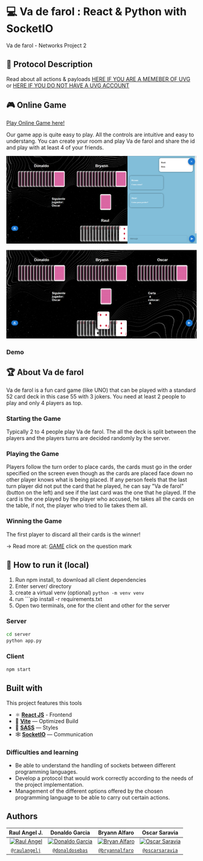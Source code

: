 # 💻 Va de farol : React & Python with SocketIO

Va de farol - Networks Project 2

## 📜 Protocol Description

Read about all actions & payloads [HERE IF YOU ARE A MEMEBER OF UVG](https://docs.google.com/document/d/1ydFLZS3jXegwuDVR9brFGzKHL2En10w20EvCwYQPqvE/edit?usp=sharing)
or [HERE IF YOU DO NOT HAVE A UVG ACCOUNT](https://github.com/oscarsaravia/Proyecto2Redes/blob/main/protocol/Protocolo%20proyecto%202%20-%20Redes-1.pdf)

## 🎮 Online Game

[Play Online Game here!](https://farol-app.netlify.app/)

Our game app is quite easy to play. All the controls are intuitive and easy to understang. You can create your room and play Va de farol and share the id and play with at least 4 of your friends.

![game](https://github.com/oscarsaravia/Proyecto2Redes/blob/main/images/game-chat.png)

![game-chat](https://github.com/oscarsaravia/Proyecto2Redes/blob/main/images/game.png)

### **Demo**

<!-- [YouTube - Demo]() -->

## 🏆 About Va de farol

Va de farol is a fun card game (like UNO) that can be played with a standard 52 card deck in this case 55 with 3 jokers. You need at least 2 people to play and only 4 players as top.

### **Starting the Game**

Typically 2 to 4 people play Va de farol. The all the deck is split between the players and the players turns are decided randomly by the server.

### **Playing the Game**

Players follow the turn order to place cards, the cards must go in the order specified on the screen even though as the cards are placed face down no other player knows what is being placed. If any person feels that the last turn player did not put the card that he played, he can say "Va de farol" (button on the left) and see if the last card was the one that he played. If the card is the one played by the player who accused, he takes all the cards on the table, if not, the player who tried to lie takes them all.

### **Winning the Game**

The first player to discard all their cards is the winner!

-> Read more at: [GAME](https://farol-app.netlify.app/) click on the question mark

## 🔩 How to run it (local)

1. Run npm install, to download all client dependencies
2. Enter server/ directory
3. create a virtual venv (optional) ```python -m venv venv```
4. run ```pip install -r requirements.txt
5. Open two terminals, one for the client and other for the server

### Server

```bash
cd server
python app.py
```

### Client

```bash
npm start
```

## Built with

This project features this tools

- ⚛ **[React JS](https://reactjs.org)** - Frontend
- 🚀 **[Vite](https://vitejs.dev/guide/)**  — Optimized Build
- 💅 **[SASS](https://sass-lang.com/documentation/)** — Styles
- 🕸️  **[SocketIO](https://socket.io/)** — Communication

### Difficulties and learning

- Be able to understand the handling of sockets between different programming languages.
- Develop a protocol that would work correctly according to the needs of the project implementation.
- Management of the different options offered by the chosen programming language to be able to carry out certain actions.

## Authors

| Raul Angel J. | Donaldo Garcia | Bryann Alfaro | Oscar Saravia |
| :---: |:---:|:---:|:---:|
| [![Raul Angel](https://avatars0.githubusercontent.com/u/46568595?s=200&u=c1481289dc10f8babb1bdd0853e0bcf82a213d26&v=4)](https://github.com/raulangelj)    | [![Donaldo Garcia](https://avatars1.githubusercontent.com/u/54748964?s=200&u=5e617360d13f87fa6d62022e81bab94ebf50c4e3&v=4)](https://github.com/donaldosebas)  | [![Bryan Alfaro](https://avatars0.githubusercontent.com/u/46506166?s=200&u=c1481289dc10f8babb1bdd0853e0bcf82a213d26&v=4)](https://github.com/bryannalfaro)    | [![Oscar Saravia](https://avatars0.githubusercontent.com/u/46576030?s=200&u=c1481289dc10f8babb1bdd0853e0bcf82a213d26&v=4)](https://github.com/oscarsaravia)    |
| <a href="https://github.com/raulangelj" target="_blank">`@raulangelj`</a> | <a href="https://github.com/donaldosebas" target="_blank">`@donaldosebas`</a> | <a href="https://github.com/bryannalfaro" target="_blank">`@bryannalfaro`</a> | <a href="https://github.com/oscarsaravia" target="_blank">`@oscarsaravia`</a> |
